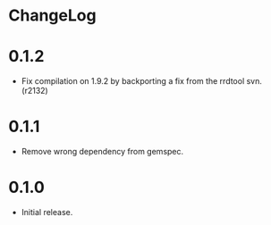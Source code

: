 ChangeLog
=========

# 0.1.2
* Fix compilation on 1.9.2 by backporting a fix from the rrdtool svn. (r2132)

# 0.1.1
* Remove wrong dependency from gemspec.

# 0.1.0
* Initial release.
